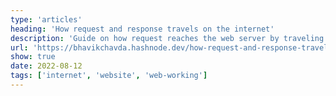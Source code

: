 ```yaml
---
type: 'articles'
heading: 'How request and response travels on the internet'
description: 'Guide on how request reaches the web server by traveling over the internet and how we receive a response'
url: 'https://bhavikchavda.hashnode.dev/how-request-and-response-travels-on-the-internet'
show: true
date: 2022-08-12
tags: ['internet', 'website', 'web-working']
---
```

